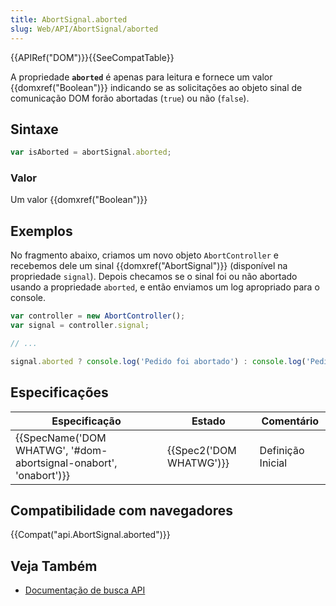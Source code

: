 ```yaml
---
title: AbortSignal.aborted
slug: Web/API/AbortSignal/aborted
---
```


{{APIRef("DOM")}}{{SeeCompatTable}}

A propriedade **`aborted`** é apenas para leitura e fornece um valor {{domxref("Boolean")}} indicando se as solicitações ao objeto sinal de comunicação DOM forão abortadas (`true`) ou não (`false`).

## Sintaxe

```js
var isAborted = abortSignal.aborted;
```

### Valor

Um valor {{domxref("Boolean")}}

## Exemplos

No fragmento abaixo, criamos um novo objeto `AbortController` e recebemos dele um sinal {{domxref("AbortSignal")}} (disponível na propriedade `signal`). Depois checamos se o sinal foi ou não abortado usando a propriedade `aborted`, e então enviamos um log apropriado para o console.

```js
var controller = new AbortController();
var signal = controller.signal;

// ...

signal.aborted ? console.log('Pedido foi abortado') : console.log('Pedido nao foi abortado');
```

## Especificações

| Especificação                                                                            | Estado                           | Comentário        |
| ---------------------------------------------------------------------------------------- | -------------------------------- | ----------------- |
| {{SpecName('DOM WHATWG', '#dom-abortsignal-onabort', 'onabort')}} | {{Spec2('DOM WHATWG')}} | Definição Inicial |

## Compatibilidade com navegadores

{{Compat("api.AbortSignal.aborted")}}

## Veja Também

- [Documentação de busca API](/pt-BR/docs/Web/API/Fetch_API)
